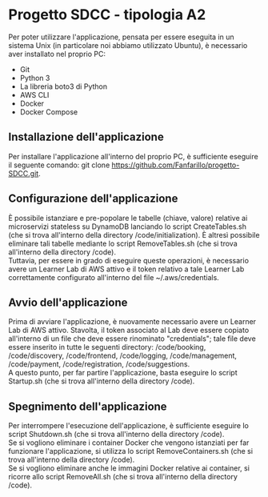 # Progetto SDCC - tipologia A2
Per poter utilizzare l'applicazione, pensata per essere eseguita in un sistema Unix (in particolare noi abbiamo utilizzato Ubuntu), è necessario aver installato nel proprio PC:
- Git
- Python 3
- La libreria boto3 di Python
- AWS CLI
- Docker
- Docker Compose

## Installazione dell'applicazione
Per installare l'applicazione all'interno del proprio PC, è sufficiente eseguire il seguente comando: git clone https://github.com/Fanfarillo/progetto-SDCC.git.

## Configurazione dell'applicazione
È possibile istanziare e pre-popolare le tabelle (chiave, valore) relative ai microservizi stateless su DynamoDB lanciando lo script CreateTables.sh (che si trova all'interno della directory /code/initialization). È altresì possibile eliminare tali tabelle mediante lo script RemoveTables.sh (che si trova all'interno della directory /code).<br>
Tuttavia, per essere in grado di eseguire queste operazioni, è necessario avere un Learner Lab di AWS attivo e il token relativo a tale Learner Lab correttamente configurato all'interno del file ~/.aws/credentials.<br>

## Avvio dell'applicazione
Prima di avviare l'applicazione, è nuovamente necessario avere un Learner Lab di AWS attivo. Stavolta, il token associato al Lab deve essere copiato all'interno di un file che deve essere rinominato "credentials"; tale file deve essere inserito in tutte le seguenti directory: /code/booking, /code/discovery, /code/frontend, /code/logging, /code/management, /code/payment, /code/registration, /code/suggestions.<br>
A questo punto, per far partire l'applicazione, basta eseguire lo script Startup.sh (che si trova all'interno della directory /code).

## Spegnimento dell'applicazione
Per interrompere l'esecuzione dell'applicazione, è sufficiente eseguire lo script Shutdown.sh (che si trova all'interno della directory /code).<br>
Se si vogliono eliminare i container Docker che vengono istanziati per far funzionare l'applicazione, si utilizza lo script RemoveContainers.sh (che si trova all'interno della directory /code).<br>
Se si vogliono eliminare anche le immagini Docker relative ai container, si ricorre allo script RemoveAll.sh (che si trova all'interno della directory /code).
